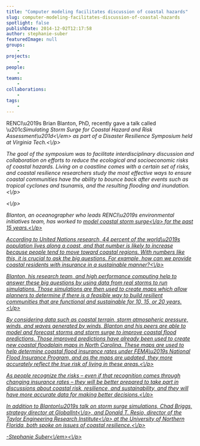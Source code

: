 ```yaml
---
title: "Computer modeling facilitates discussion of coastal hazards"
slug: computer-modeling-facilitates-discussion-of-coastal-hazards
spotlight: false
publishDate: 2014-12-02T12:17:58
author: stephanie-suber
featuredImage: null
groups:
    - 
projects:
    - 
people:
    - 
teams: 
    - 
collaborations:
    - 
tags:
    - 
---
```

<p>RENCI\u2019s Brian Blanton, PhD, recently gave a talk called \u201c<em>Simulating Storm Surge for Coastal Hazard and Risk Assessment\u201d<\/em> as part of a Disaster Resilience Symposium held at Virginia Tech.<\/p>
<p>The goal of the symposium was to facilitate interdisciplinary discussion and collaboration on efforts to reduce the ecological and socioeconomic risks of coastal hazards. Living on a coastline comes with a certain set of risks, and coastal resilience researchers study the most effective ways to ensure coastal communities have the ability to bounce back after events such as tropical cyclones and tsunamis, and the resulting flooding and inundation.<\/p>
<p><!--more--><\/p>
<p>Blanton, an oceanographer who leads RENCI\u2019s environmental initiatives team, has worked to <a href="http:\/\/renci.org\/research\/coastal-hazards-modeling\/" target="_blank">model coastal storm surge<\/a> for the past 15 years.<\/p>
<p>According to United Nations research, 44 percent of the world\u2019s population lives along a coast, and that number is likely to increase because people tend to move toward coastal regions. With numbers like this, it is crucial to ask the big questions. For example, how can we provide coastal residents with insurance in a sustainable manner?<\/p>
<p>Blanton, his research team, and high performance computing help to answer these big questions by using data from real storms to run simulations. Those simulations are then used to create maps which allow planners to determine if there is a feasible way to build resilient communities that are functional and sustainable for 10, 15, or 20 years.<\/p>
<p>By considering data such as coastal terrain, storm atmospheric pressure, winds, and waves generated by winds, Blanton and his peers are able to model and forecast storms and storm surge to improve coastal flood predictions. Those improved predictions have already been used to create new coastal floodplain maps in North Carolina. These maps are used to help determine coastal flood insurance rates under FEMA\u2019s National Flood Insurance Program, and as the maps are updated, they more accurately reflect the true risk of living in these areas.<\/p>
<p>As people recognize the risks &#8211; even if that recognition comes through changing insurance rates &#8211; they will be better prepared to take part in discussions about coastal risk, resilience, and sustainability, and they will have more accurate data for making better decisions.<\/p>
<p>In addition to Blanton\u2019s talk on storm surge simulations, Chad Briggs, strategy director at <a href="http:\/\/www.globalint.org\/GlobalInt\/Global_Interconnections_LLC_%28GlobalInt%29_Home.html" target="_blank">GlobalInt<\/a>, and Donald T. Resio, director of the <a href="http:\/\/www.unf.edu\/bio\/dept\/650130\/" target="_blank">Taylor Engineering Research Institute<\/a> at the University of Northern Florida, both spoke on issues of coastal resilience.<\/p>
<p><em>-Stephanie Suber<\/em><\/p>
<!-- AddThis Advanced Settings generic via filter on the_content --><!-- AddThis Share Buttons generic via filter on the_content -->
